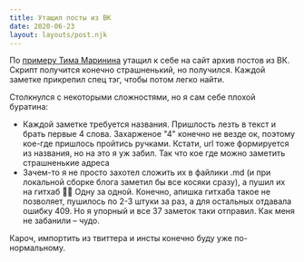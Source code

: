 ```yaml
---
title: Утащил посты из ВК
date: 2020-06-23
layout: layouts/post.njk
---
```

По [примеру Тима Маринина](https://marinintim.com/2019/indieweb/17/) утащил к себе на сайт архив постов из ВК. Скрипт получится конечно страшненький, но получился. Каждой заметке прикрепил спец тэг, чтобы потом легко найти.

Столкнулся с некоторыми сложностями, но я сам себе плохой буратина:
* Каждой заметке требуется названия. Пришлость лезть в текст и брать первые 4 слова. Захарженое "4" конечно не везде ок, поэтому кое-где пришлось пройтись ручками. Кстати, url тоже формируется из названия, но на это я уж забил. Так что кое где можно заметить страшненькие адреса
* Зачем-то я не просто захотел сложить их в файлики .md (и при локальной сборке блога заметил бы все косяки сразу), а пушил их на гитхаб 🤦‍♂️ Одну за одной. Конечно, апишка гитхаба такое не позволяет, пушилось по 2-3 штуки за раз, а для остальных отдавала ошибку 409. Но я упорный и все 37 заметок таки отправил. Как меня не забанили – чудо.

Кароч, импортить из твиттера и инсты конечно буду уже по-нормальному.